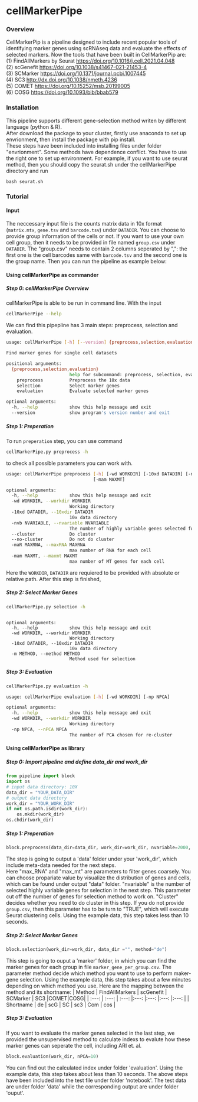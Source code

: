 # cellMarkerPipe

### Overview
CellMarkerPip is a pipeline designed to include recent popular tools of identifying marker genes using scRNAseq data and evaluate the effects of selected markers. Now the tools that have been built in CellMarkerPip are:  
(1) FindAllMarkers by Seurat https://doi.org/10.1016/j.cell.2021.04.048  
(2) scGenefit https://doi.org/10.1038/s41467-021-21453-4  
(3) SCMarker https://doi.org/10.1371/journal.pcbi.1007445  
(4) SC3 http://dx.doi.org/10.1038/nmeth.4236  
(5) COMET https://doi.org/10.15252/msb.20199005  
(6) COSG https://doi.org/10.1093/bib/bbab579  

### Installation
This pipeline supports different gene-selection method writen by different language (python & R).  
After download the package to your cluster, firstly use anaconda to set up envrionment, then install the package with pip install.  
These steps have been included into installing files under folder "envrionment". Some methods have dependence conflict. You have to use the right one to set up environment.
For example, if you want to use seurat method, then you should copy the seurat.sh under the cellMarkerPipe directory and run
``` shell
bash seurat.sh
```

### Tutorial
#### Input
The neccessary input file is the counts matrix data in 10x format (`matrix.mtx`, `gene.tsv` and `barcode.tsv`) under `DATADIR`. You can choose to provide group information of the cells or not. If you want to use your own cell group, then it needs to be provided in file named `group.csv` under `DATADIR`. The "group.csv" needs to contain 2 columns seperated by ",": the first one is the cell barcodes same with `barcode.tsv` and the second one is the group name. Then you can run the pipeline as example below:

#### Using cellMarkerPipe as commander
##### Step 0: cellMarkerPipe Overview
cellMarkerPipe is able to be run in command line. With the input
``` bash
cellMarkerPipe --help
```
We can find this pipepline has 3 main steps: preprocess, selection and evaluation. 
```bash
usage: cellMarkerPipe [-h] [--version] {preprocess,selection,evaluation} ...

Find marker genes for single cell datasets

positional arguments:
  {preprocess,selection,evaluation}
                        help for subcommand: preprocess, selection, evaluation
    preprocess          Preprocess the 10x data
    selection           Select marker genes
    evaluation          Evaluate selected marker genes

optional arguments:
  -h, --help            show this help message and exit
  --version             show program's version number and exit
```

##### Step 1: Preperation
To run `preperation` step, you can use command
``` bash
cellMarkerPipe.py preprocess -h
```
to check all possible parameters you can work with.

``` bash
usage: cellMarkerPipe preprocess [-h] [-wd WORKDIR] [-10xd DATADIR] [-nvb NVARIABLE] [--cluster] [--no-cluster] [-maR MAXRNA]
                                 [-mam MAXMT]

optional arguments:
  -h, --help            show this help message and exit
  -wd WORKDIR, --workdir WORKDIR
                        Working directory
  -10xd DATADIR, --10xdir DATADIR
                        10x data directory
  -nvb NVARIABLE, --nvariable NVARIABLE
                        The number of highly variable genes selected for later selection
  --cluster             Do cluster
  --no-cluster          Do not do cluster
  -maR MAXRNA, --maxRNA MAXRNA
                        max number of RNA for each cell
  -mam MAXMT, --maxmt MAXMT
                        max number of MT genes for each cell
```

Here the `WORKDIR`, `DATADIR` are requiered to be provided with absolute or relative path. After this step is finished, 
##### Step 2: Select Marker Genes
``` bash
cellMarkerPipe.py selection -h
```
``` basusage: cellMarkerPipe selection [-h] [-wd WORKDIR] [-10xd DATADIR] [-m METHOD]

optional arguments:
  -h, --help            show this help message and exit
  -wd WORKDIR, --workdir WORKDIR
                        Working directory
  -10xd DATADIR, --10xdir DATADIR
                        10x data directory
  -m METHOD, --method METHOD
                        Method used for selection

```
##### Step 3: Evaluation
```bash
cellMarkerPipe.py evaluation -h
```
```bash
usage: cellMarkerPipe evaluation [-h] [-wd WORKDIR] [-np NPCA]

optional arguments:
  -h, --help            show this help message and exit
  -wd WORKDIR, --workdir WORKDIR
                        Working directory
  -np NPCA, --nPCA NPCA
                        The number of PCA chosen for re-cluster
```
#### Using cellMarkerPipe as library

##### Step 0: Import pipeline and define data_dir and work_dir
``` python
from pipeline import block
import os
# input data directory: 10X
data_dir = "YOUR_DATA_DIR"
# output data directory
work_dir = "YOUR_WORK_DIR"
if not os.path.isdir(work_dir):
    os.mkdir(work_dir)
os.chdir(work_dir)
```
##### Step 1: Preperation
``` python
block.preprocess(data_dir=data_dir, work_dir=work_dir, nvariable=2000, Cluster=False, max_RNA = 2500, max_mt = 5)
```
The step is going to output a 'data' folder under your 'work_dir', which include meta-data needed for the next steps.  
Here "max_RNA" and "max_mt" are parameters to filter genes coarsely. You can choose propariate value by visualize the distribution of genes and cells, which can be found under output "data" folder. "nvariable" is the number of selected highly variable genes for selection in the next step. This parameter cut off the number of genes for selection method to work on. "Cluster" decides whether you need to do cluster in this step. If you do not provide `group.csv`, then this parameter has to be turn to "TRUE", which will execute Seurat clustering cells. Using the example data, this step takes less than 10 seconds. 

##### Step 2: Select Marker Genes
``` python
block.selection(work_dir=work_dir, data_dir ="", method="de")
```
This step is going to ouput a 'marker' folder, in which you can find the marker genes for each group in file `marker_gene_per_group.csv`.
The parameter method decide which method you want to use to perform maker-gene selection. Using the example data, this step takes about a few minutes depending on which method you use.
Here are the mapping between the method and its shortname:
| Method | FindAllMarkers    | scGenefit    | SCMarker | SC3 |COMET|COSG|
| :---:   | :---: | :---: |:---: |:---: |:---: |:---: |
| Shortname | de   | scG   | SC | sc3 | Com | cos | 
 
##### Step 3: Evaluation
If you want to evaluate the marker genes selected in the last step, we provided the unsupervised method to calculate indexs to evalute how these marker genes can seperate the cell, including ARI et. al. 
``` python
block.evaluation(work_dir, nPCA=10)
```
You can find out the calculated index under folder 'evaluation'.  Using the example data, this step takes about less than 10 seconds. 
The above steps have been included into the test file under folder 'notebook'. The test data are under folder 'data' while the corresponding output are under folder 'ouput'.
